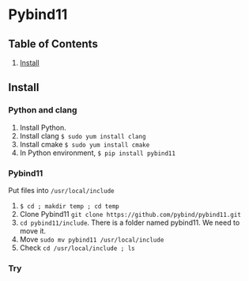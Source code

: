 # Pybind11

## Table of Contents
1. [Install](#install)

## Install
### Python and clang
1. Install Python.
2. Install clang `$ sudo yum install clang` 
3. Install cmake `$ sudo yum install cmake`
4. In Python environment, `$ pip install pybind11`

### Pybind11
Put files into `/usr/local/include`
1. `$ cd ; makdir temp ; cd temp`
2. Clone Pybind11 `git clone https://github.com/pybind/pybind11.git`
3. `cd pybind11/include`. There is a folder named pybind11. We need to move it.
4. Move `sudo mv pybind11 /usr/local/include`
5. Check `cd /usr/local/include ; ls`

### Try
